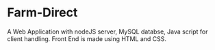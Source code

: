 # Farm-Direct
A Web Application with nodeJS server, MySQL databse, Java script for client handling. Front End is made using HTML and CSS.
